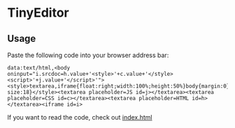 # TinyEditor

## Usage

Paste the following code into your browser address bar:

    data:text/html,<body oninput="i.srcdoc=h.value+'<style>'+c.value+'</style><script>'+j.value+'</script>'"><style>textarea,iframe{float:right;width:100%;height:50%}body{margin:0}textarea{width:33.33%;font-size:18}</style><textarea placeholder=JS id=j></textarea><textarea placeholder=CSS id=c></textarea><textarea placeholder=HTML id=h></textarea><iframe id=i>

If you want to read the code, check out [index.html](https://github.com/umpox/TinyEditor/blob/master/index.html)
